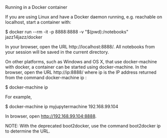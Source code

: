 Running in a Docker container

If you are using Linux and have a
Docker daemon running,
e.g. reachable on localhost, start a container with:

$ docker run --rm -it -p 8888:8888 -v "$(pwd):/notebooks" jazz14jazz/docker

In your browser, open the URL http://localhost:8888/.
All notebooks from your session will be saved in the current directory.

On other platforms, such as Windows and OS X, that use
docker-machine with docker, a container can be started using
docker-machine. In the browser, open the URL http://ip:8888/ where ip is
the IP address returned from the command docker-machine ip <MACHINE>:

$ docker-machine ip <MACHINE>

For example,

$ docker-machine ip myjupytermachine
192.168.99.104

In browser, open http://192.168.99.104:8888.

NOTE: With the deprecated boot2docker, use the command boot2docker ip to
determine the URL.

